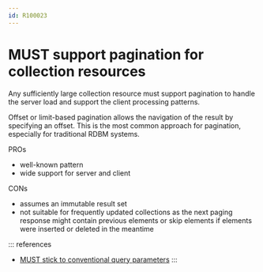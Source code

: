 ```yaml
---
id: R100023
---
```


# MUST support pagination for collection resources

Any sufficiently large collection resource must support pagination to handle the server load and support the client processing patterns.

Offset or limit-based pagination allows the navigation of the result by specifying an offset.
This is the most common approach for pagination, especially for traditional RDBM systems.

PROs

- well-known pattern
- wide support for server and client

CONs

- assumes an immutable result set
- not suitable for frequently updated collections as the next paging response might contain previous elements or skip elements if elements were inserted or deleted in the meantime

::: references

- [MUST stick to conventional query parameters](../../naming-conventions/rules/must-stick-to-conventional-query-parameters.md)
  :::
